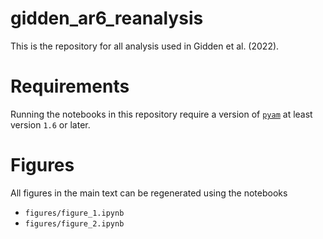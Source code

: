 # gidden_ar6_reanalysis

This is the repository for all analysis used in Gidden et al. (2022).

# Requirements

Running the notebooks in this repository require a version of [`pyam`](https://pyam-iamc.readthedocs.io/en/stable/) at least version `1.6` or later.

# Figures

All figures in the main text can be regenerated using the notebooks

- `figures/figure_1.ipynb`
- `figures/figure_2.ipynb`